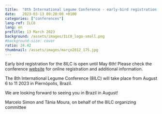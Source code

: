 ```yaml
---
title:  "8th International Legume Conference - early-bird registration until May 6th"
date:   2023-03-13 09:20:00 +0100
categories: ["conferences"]
lang-ref: ILC8
lang: en
preTitle: 13 March 2023
background: /assets/images/ILC8_logo-small.png
#background-size: cover
ratio: 24.42
thumbnail: /assets/images/março2012_175.jpg
---
```


Early bird registration for the 8ILC is open until May 6th! Please check the conference [website](https://www.8ilc.com/) for online registration and additional information.

The 8th International Legume Conference (8ILC) will take place from August 6 to 11 2023 in Piernópolis, Brazil.

We are looking forward to seeing you in Brazil in August!

Marcelo Simon and Tânia Moura, on behalf of the 8ILC organizing committee
